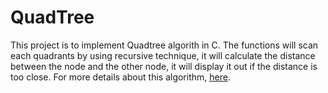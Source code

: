 # QuadTree
This project is to implement Quadtree algorith in C.
The functions will scan each quadrants by using recursive technique, it will calculate the distance between the node and the other node, it will display it out if the distance is too close.
For more details about this algorithm, [here](https://en.wikipedia.org/wiki/Quadtree).
